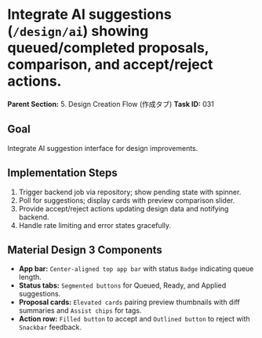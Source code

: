 # Integrate AI suggestions (`/design/ai`) showing queued/completed proposals, comparison, and accept/reject actions.

**Parent Section:** 5. Design Creation Flow (作成タブ)
**Task ID:** 031

## Goal
Integrate AI suggestion interface for design improvements.

## Implementation Steps
1. Trigger backend job via repository; show pending state with spinner.
2. Poll for suggestions; display cards with preview comparison slider.
3. Provide accept/reject actions updating design data and notifying backend.
4. Handle rate limiting and error states gracefully.

## Material Design 3 Components
- **App bar:** `Center-aligned top app bar` with status `Badge` indicating queue length.
- **Status tabs:** `Segmented buttons` for Queued, Ready, and Applied suggestions.
- **Proposal cards:** `Elevated cards` pairing preview thumbnails with diff summaries and `Assist chips` for tags.
- **Action row:** `Filled button` to accept and `Outlined button` to reject with `Snackbar` feedback.
